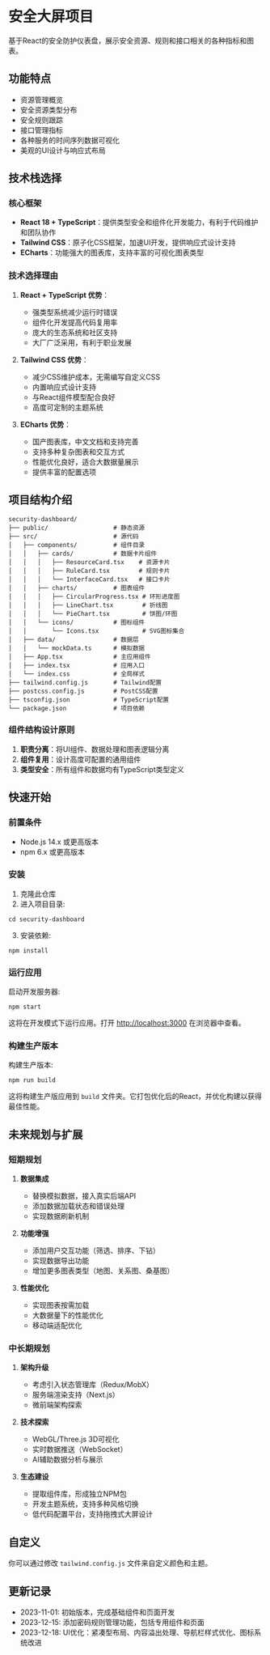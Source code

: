 # 安全大屏项目

基于React的安全防护仪表盘，展示安全资源、规则和接口相关的各种指标和图表。

## 功能特点

- 资源管理概览
- 安全资源类型分布
- 安全规则跟踪
- 接口管理指标
- 各种服务的时间序列数据可视化
- 美观的UI设计与响应式布局

## 技术栈选择

### 核心框架
- **React 18 + TypeScript**：提供类型安全和组件化开发能力，有利于代码维护和团队协作
- **Tailwind CSS**：原子化CSS框架，加速UI开发，提供响应式设计支持
- **ECharts**：功能强大的图表库，支持丰富的可视化图表类型

### 技术选择理由
1. **React + TypeScript 优势**：
   - 强类型系统减少运行时错误
   - 组件化开发提高代码复用率
   - 庞大的生态系统和社区支持
   - 大厂广泛采用，有利于职业发展

2. **Tailwind CSS 优势**：
   - 减少CSS维护成本，无需编写自定义CSS
   - 内置响应式设计支持
   - 与React组件模型配合良好
   - 高度可定制的主题系统

3. **ECharts 优势**：
   - 国产图表库，中文文档和支持完善
   - 支持多种复杂图表和交互方式
   - 性能优化良好，适合大数据量展示
   - 提供丰富的配置选项

## 项目结构介绍

```
security-dashboard/
├── public/                  # 静态资源
├── src/                     # 源代码
│   ├── components/          # 组件目录
│   │   ├── cards/           # 数据卡片组件
│   │   │   ├── ResourceCard.tsx    # 资源卡片
│   │   │   ├── RuleCard.tsx        # 规则卡片
│   │   │   └── InterfaceCard.tsx   # 接口卡片
│   │   ├── charts/          # 图表组件
│   │   │   ├── CircularProgress.tsx # 环形进度图
│   │   │   ├── LineChart.tsx        # 折线图
│   │   │   └── PieChart.tsx         # 饼图/环图
│   │   └── icons/           # 图标组件
│   │       └── Icons.tsx            # SVG图标集合
│   ├── data/                # 数据层
│   │   └── mockData.ts      # 模拟数据
│   ├── App.tsx              # 主应用组件
│   ├── index.tsx            # 应用入口
│   └── index.css            # 全局样式
├── tailwind.config.js       # Tailwind配置
├── postcss.config.js        # PostCSS配置
├── tsconfig.json            # TypeScript配置
└── package.json             # 项目依赖
```

### 组件结构设计原则
1. **职责分离**：将UI组件、数据处理和图表逻辑分离
2. **组件复用**：设计高度可配置的通用组件
3. **类型安全**：所有组件和数据均有TypeScript类型定义

## 快速开始

### 前置条件

- Node.js 14.x 或更高版本
- npm 6.x 或更高版本

### 安装

1. 克隆此仓库
2. 进入项目目录:
```
cd security-dashboard
```
3. 安装依赖:
```
npm install
```

### 运行应用

启动开发服务器:
```
npm start
```

这将在开发模式下运行应用。打开 [http://localhost:3000](http://localhost:3000) 在浏览器中查看。

### 构建生产版本

构建生产版本:
```
npm run build
```

这将构建生产版应用到 `build` 文件夹。它打包优化后的React，并优化构建以获得最佳性能。

## 未来规划与扩展

### 短期规划
1. **数据集成**
   - 替换模拟数据，接入真实后端API
   - 添加数据加载状态和错误处理
   - 实现数据刷新机制

2. **功能增强**
   - 添加用户交互功能（筛选、排序、下钻）
   - 实现数据导出功能
   - 增加更多图表类型（地图、关系图、桑基图）

3. **性能优化**
   - 实现图表按需加载
   - 大数据量下的性能优化
   - 移动端适配优化

### 中长期规划

1. **架构升级**
   - 考虑引入状态管理库（Redux/MobX）
   - 服务端渲染支持（Next.js）
   - 微前端架构探索

2. **技术探索**
   - WebGL/Three.js 3D可视化
   - 实时数据推送（WebSocket）
   - AI辅助数据分析与展示

3. **生态建设**
   - 提取组件库，形成独立NPM包
   - 开发主题系统，支持多种风格切换
   - 低代码配置平台，支持拖拽式大屏设计

## 自定义

你可以通过修改 `tailwind.config.js` 文件来自定义颜色和主题。

## 更新记录

- 2023-11-01: 初始版本，完成基础组件和页面开发
- 2023-12-15: 添加密码规则管理功能，包括专用组件和页面
- 2023-12-18: UI优化：紧凑型布局、内容溢出处理、导航栏样式优化、图标系统改进
